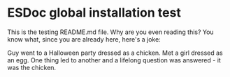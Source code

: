 # ESDoc global installation test

This is the testing README.md file.
Why are you even reading this? You know what, since you are already here, here's a joke:

Guy went to a Halloween party dressed as a chicken. Met a girl dressed as an egg. One thing led to another and a lifelong question was answered - it was the chicken.
